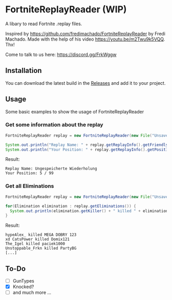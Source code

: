 # FortniteReplayReader (WIP)
A libary to read Fortnite .replay files. 

Inspired by https://github.com/fredimachado/FortniteReplayReader by Fredi Machado.
Made with the help of his video https://youtu.be/m2Twu9k5VQQ.
Thx!

Come to talk to us here: https://discord.gg/FrkWggw

## Installation
You can download the latest build in the [Releases](https://github.com/EweLoHD/FortniteReplayReader/releases) and add it to your project.

## Usage
Some basic examples to show the usage of FortniteReplayReader
### Get some information about the replay
```java
FortniteReplayReader replay = new FortniteReplayReader(new File("UnsavedReplay-2018.12.23-15.13.28.replay"));

System.out.println("Replay Name: " + replay.getReplayInfo().getFriendlyName());
System.out.println("Your Position: " + replay.getReplayInfo().getPosition() + " / " + replay.getReplayInfo().getTotalPlayers());
```
Result:
```
Replay Name: Ungespeicherte Wiederholung
Your Position: 5 / 99
```
### Get all Eliminations 
```java
FortniteReplayReader replay = new FortniteReplayReader(new File("UnsavedReplay-2018.12.23-15.13.28.replay"));

for(Elimination elimination : replay.getEliminations()) {
  System.out.println(elimination.getKiller() + " killed " + elimination.getVictim());
}
```
Result:
```
hypeAlex_ killed MEGA DOBRY 123
xd CatsPower killed Domix121
The_Igel killed paciek1000
Unstoppable_Frkn killed PartyBG
[...]
```

## To-Do
- [ ] GunTypes
- [x] Knocked?
- [ ] and much more ...
